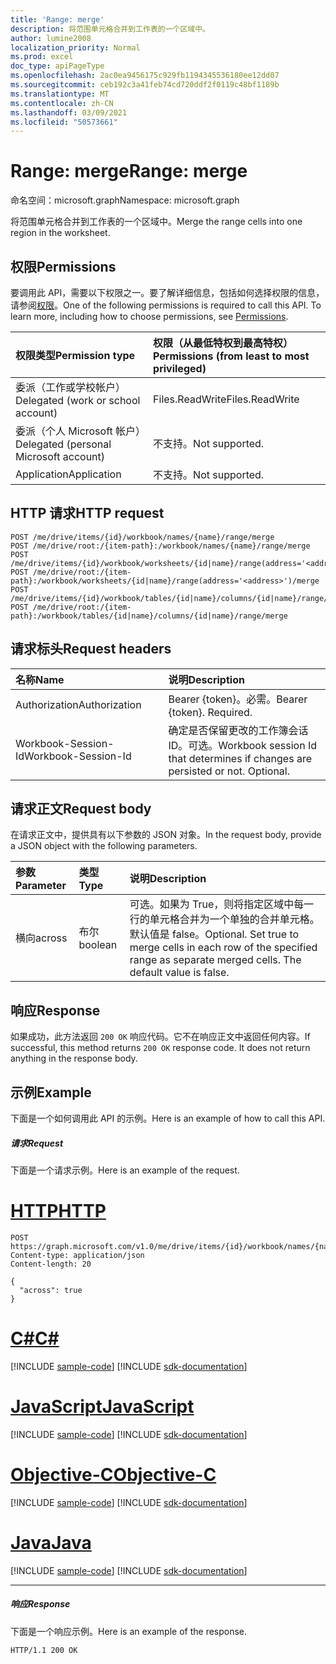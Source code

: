 ```yaml
---
title: 'Range: merge'
description: 将范围单元格合并到工作表的一个区域中。
author: lumine2008
localization_priority: Normal
ms.prod: excel
doc_type: apiPageType
ms.openlocfilehash: 2ac0ea9456175c929fb1194345536180ee12dd07
ms.sourcegitcommit: ceb192c3a41feb74cd720ddf2f0119c48bf1189b
ms.translationtype: MT
ms.contentlocale: zh-CN
ms.lasthandoff: 03/09/2021
ms.locfileid: "50573661"
---
```

# <a name="range-merge"></a><span data-ttu-id="67cad-103">Range: merge</span><span class="sxs-lookup"><span data-stu-id="67cad-103">Range: merge</span></span>

<span data-ttu-id="67cad-104">命名空间：microsoft.graph</span><span class="sxs-lookup"><span data-stu-id="67cad-104">Namespace: microsoft.graph</span></span>

<span data-ttu-id="67cad-105">将范围单元格合并到工作表的一个区域中。</span><span class="sxs-lookup"><span data-stu-id="67cad-105">Merge the range cells into one region in the worksheet.</span></span>
## <a name="permissions"></a><span data-ttu-id="67cad-106">权限</span><span class="sxs-lookup"><span data-stu-id="67cad-106">Permissions</span></span>
<span data-ttu-id="67cad-p101">要调用此 API，需要以下权限之一。要了解详细信息，包括如何选择权限的信息，请参阅[权限](/graph/permissions-reference)。</span><span class="sxs-lookup"><span data-stu-id="67cad-p101">One of the following permissions is required to call this API. To learn more, including how to choose permissions, see [Permissions](/graph/permissions-reference).</span></span>

|<span data-ttu-id="67cad-109">权限类型</span><span class="sxs-lookup"><span data-stu-id="67cad-109">Permission type</span></span>      | <span data-ttu-id="67cad-110">权限（从最低特权到最高特权）</span><span class="sxs-lookup"><span data-stu-id="67cad-110">Permissions (from least to most privileged)</span></span>              |
|:--------------------|:---------------------------------------------------------|
|<span data-ttu-id="67cad-111">委派（工作或学校帐户）</span><span class="sxs-lookup"><span data-stu-id="67cad-111">Delegated (work or school account)</span></span> | <span data-ttu-id="67cad-112">Files.ReadWrite</span><span class="sxs-lookup"><span data-stu-id="67cad-112">Files.ReadWrite</span></span>    |
|<span data-ttu-id="67cad-113">委派（个人 Microsoft 帐户）</span><span class="sxs-lookup"><span data-stu-id="67cad-113">Delegated (personal Microsoft account)</span></span> | <span data-ttu-id="67cad-114">不支持。</span><span class="sxs-lookup"><span data-stu-id="67cad-114">Not supported.</span></span>    |
|<span data-ttu-id="67cad-115">Application</span><span class="sxs-lookup"><span data-stu-id="67cad-115">Application</span></span> | <span data-ttu-id="67cad-116">不支持。</span><span class="sxs-lookup"><span data-stu-id="67cad-116">Not supported.</span></span> |

## <a name="http-request"></a><span data-ttu-id="67cad-117">HTTP 请求</span><span class="sxs-lookup"><span data-stu-id="67cad-117">HTTP request</span></span>
<!-- { "blockType": "ignored" } -->
```http
POST /me/drive/items/{id}/workbook/names/{name}/range/merge
POST /me/drive/root:/{item-path}:/workbook/names/{name}/range/merge
POST /me/drive/items/{id}/workbook/worksheets/{id|name}/range(address='<address>')/merge
POST /me/drive/root:/{item-path}:/workbook/worksheets/{id|name}/range(address='<address>')/merge
POST /me/drive/items/{id}/workbook/tables/{id|name}/columns/{id|name}/range/merge
POST /me/drive/root:/{item-path}:/workbook/tables/{id|name}/columns/{id|name}/range/merge

```
## <a name="request-headers"></a><span data-ttu-id="67cad-118">请求标头</span><span class="sxs-lookup"><span data-stu-id="67cad-118">Request headers</span></span>
| <span data-ttu-id="67cad-119">名称</span><span class="sxs-lookup"><span data-stu-id="67cad-119">Name</span></span>       | <span data-ttu-id="67cad-120">说明</span><span class="sxs-lookup"><span data-stu-id="67cad-120">Description</span></span>|
|:---------------|:----------|
| <span data-ttu-id="67cad-121">Authorization</span><span class="sxs-lookup"><span data-stu-id="67cad-121">Authorization</span></span>  | <span data-ttu-id="67cad-p102">Bearer {token}。必需。</span><span class="sxs-lookup"><span data-stu-id="67cad-p102">Bearer {token}. Required.</span></span> |
| <span data-ttu-id="67cad-124">Workbook-Session-Id</span><span class="sxs-lookup"><span data-stu-id="67cad-124">Workbook-Session-Id</span></span>  | <span data-ttu-id="67cad-p103">确定是否保留更改的工作簿会话 ID。可选。</span><span class="sxs-lookup"><span data-stu-id="67cad-p103">Workbook session Id that determines if changes are persisted or not. Optional.</span></span>|

## <a name="request-body"></a><span data-ttu-id="67cad-127">请求正文</span><span class="sxs-lookup"><span data-stu-id="67cad-127">Request body</span></span>
<span data-ttu-id="67cad-128">在请求正文中，提供具有以下参数的 JSON 对象。</span><span class="sxs-lookup"><span data-stu-id="67cad-128">In the request body, provide a JSON object with the following parameters.</span></span>

| <span data-ttu-id="67cad-129">参数</span><span class="sxs-lookup"><span data-stu-id="67cad-129">Parameter</span></span>    | <span data-ttu-id="67cad-130">类型</span><span class="sxs-lookup"><span data-stu-id="67cad-130">Type</span></span>   |<span data-ttu-id="67cad-131">说明</span><span class="sxs-lookup"><span data-stu-id="67cad-131">Description</span></span>|
|:---------------|:--------|:----------|
|<span data-ttu-id="67cad-132">横向</span><span class="sxs-lookup"><span data-stu-id="67cad-132">across</span></span>|<span data-ttu-id="67cad-133">布尔</span><span class="sxs-lookup"><span data-stu-id="67cad-133">boolean</span></span>|<span data-ttu-id="67cad-p104">可选。如果为 True，则将指定区域中每一行的单元格合并为一个单独的合并单元格。默认值是 false。</span><span class="sxs-lookup"><span data-stu-id="67cad-p104">Optional. Set true to merge cells in each row of the specified range as separate merged cells. The default value is false.</span></span>|

## <a name="response"></a><span data-ttu-id="67cad-137">响应</span><span class="sxs-lookup"><span data-stu-id="67cad-137">Response</span></span>

<span data-ttu-id="67cad-p105">如果成功，此方法返回 `200 OK` 响应代码。它不在响应正文中返回任何内容。</span><span class="sxs-lookup"><span data-stu-id="67cad-p105">If successful, this method returns `200 OK` response code. It does not return anything in the response body.</span></span>

## <a name="example"></a><span data-ttu-id="67cad-140">示例</span><span class="sxs-lookup"><span data-stu-id="67cad-140">Example</span></span>
<span data-ttu-id="67cad-141">下面是一个如何调用此 API 的示例。</span><span class="sxs-lookup"><span data-stu-id="67cad-141">Here is an example of how to call this API.</span></span>
##### <a name="request"></a><span data-ttu-id="67cad-142">请求</span><span class="sxs-lookup"><span data-stu-id="67cad-142">Request</span></span>
<span data-ttu-id="67cad-143">下面是一个请求示例。</span><span class="sxs-lookup"><span data-stu-id="67cad-143">Here is an example of the request.</span></span>

# <a name="http"></a>[<span data-ttu-id="67cad-144">HTTP</span><span class="sxs-lookup"><span data-stu-id="67cad-144">HTTP</span></span>](#tab/http)
<!-- {
  "blockType": "request",
  "name": "range_merge"
}-->
```http
POST https://graph.microsoft.com/v1.0/me/drive/items/{id}/workbook/names/{name}/range/merge
Content-type: application/json
Content-length: 20

{
  "across": true
}
```
# <a name="c"></a>[<span data-ttu-id="67cad-145">C#</span><span class="sxs-lookup"><span data-stu-id="67cad-145">C#</span></span>](#tab/csharp)
[!INCLUDE [sample-code](../includes/snippets/csharp/range-merge-csharp-snippets.md)]
[!INCLUDE [sdk-documentation](../includes/snippets/snippets-sdk-documentation-link.md)]

# <a name="javascript"></a>[<span data-ttu-id="67cad-146">JavaScript</span><span class="sxs-lookup"><span data-stu-id="67cad-146">JavaScript</span></span>](#tab/javascript)
[!INCLUDE [sample-code](../includes/snippets/javascript/range-merge-javascript-snippets.md)]
[!INCLUDE [sdk-documentation](../includes/snippets/snippets-sdk-documentation-link.md)]

# <a name="objective-c"></a>[<span data-ttu-id="67cad-147">Objective-C</span><span class="sxs-lookup"><span data-stu-id="67cad-147">Objective-C</span></span>](#tab/objc)
[!INCLUDE [sample-code](../includes/snippets/objc/range-merge-objc-snippets.md)]
[!INCLUDE [sdk-documentation](../includes/snippets/snippets-sdk-documentation-link.md)]

# <a name="java"></a>[<span data-ttu-id="67cad-148">Java</span><span class="sxs-lookup"><span data-stu-id="67cad-148">Java</span></span>](#tab/java)
[!INCLUDE [sample-code](../includes/snippets/java/range-merge-java-snippets.md)]
[!INCLUDE [sdk-documentation](../includes/snippets/snippets-sdk-documentation-link.md)]

---


##### <a name="response"></a><span data-ttu-id="67cad-149">响应</span><span class="sxs-lookup"><span data-stu-id="67cad-149">Response</span></span>
<span data-ttu-id="67cad-150">下面是一个响应示例。</span><span class="sxs-lookup"><span data-stu-id="67cad-150">Here is an example of the response.</span></span> 
<!-- {
  "blockType": "response"
} -->
```http
HTTP/1.1 200 OK
```

<!-- uuid: 8fcb5dbc-d5aa-4681-8e31-b001d5168d79
2015-10-25 14:57:30 UTC -->
<!-- {
  "type": "#page.annotation",
  "description": "Range: merge",
  "keywords": "",
  "section": "documentation",
  "tocPath": "",
  "suppressions": [
  ]
}-->

